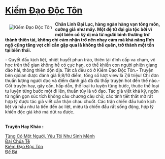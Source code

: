 <a href="https://utruyen.com/kiem-dao-doc-ton/14212/" title="Kiếm Đạo Độc Tôn"><h1>Kiếm Đạo Độc Tôn</h1></a><div style="display:table"><img align="right" style="float: left; padding: 10px;" src="https://utruyen.com/images/story/200x260/kiem-dao-doc-ton.jpg" alt="Kiếm Đạo Độc Tôn"><strong>Chân Linh Đại Lục, hàng ngàn hàng vạn tông môn, cường giả như mây. Một đệ tử đại gia tộc bởi vì một biến cố kỳ dị mà từ người bình thường trở thành thiên tài, không chỉ cảm nhận trở nên nhạy cảm mà khả năng lĩnh ngộ cũng tăng vọt chỉ cần gặp qua là không thể quên, trở thành một tồn tại biến thái.</strong><p></p>- Quyết đấu kịch liệt, nhiệt huyết phun trào, thiên tài đỉnh cấp va chạm, võ học trên thế gian không hề có cực hạn, có thể khiến con người phiên giang đảo hải, thông thiên độn địa. Tất cả đếu có ở Kiếm Đạo Độc Tôn.- Truyện bên qidian được đánh giá 9,8/10 điểm, tổng số lượt view là 7,6 triệu! Chỉ đơn thuần lượng người đọc và điểm đánh giá đã đủ thấy truyện hot đến thế nào.- Cốt truyện hay, gây cấn, hấp dẫn, thể loại tu luyện từng bước, thuộc thể loại tu luyện từng bước một đi lên, thuần túy là võ đạo. Tác giả viết khá kỹ, ngôn từ ngắn gọn súc tích không câu chương câu chữ, các tình tiết thắt mở rất hợp lý được tác giả viết cẩn thận chau chuốt. Các trận chiến đấu luôn kịch liệt và hầu như là tiến đến ác liệt, miêu tả chiến đấu rất sống động, hợp lý khiến độc giá khó mà dứt ra được.</div><p><br><b>Truyện Hay Khác :</b></p><a href="https://utruyen.com/tung-co-mot-nguoi-yeu-toi-nhu-sinh-menh/2262/" alt="Từng Có Một Người, Yêu Tôi Như Sinh Mệnh">Từng Có Một Người, Yêu Tôi Như Sinh Mệnh</a><br/><a href="https://github.com/quanluxury/truyenhot/tree/master/truyenhay/10622/" alt="Đại Chúa Tể">Đại Chúa Tể</a><br/><a href="https://github.com/quanluxury/truyenhot/tree/master/truyenhay/14212/" alt="Kiếm Đạo Độc Tôn">Kiếm Đạo Độc Tôn</a><br/><a href="https://truyenhot2019.blogspot.com/2019/12/de-ba.html" alt="Đế Bá">Đế Bá</a><br/>